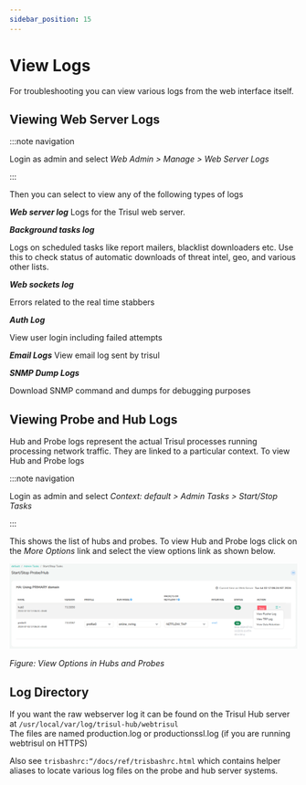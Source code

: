 ```yaml
---
sidebar_position: 15
---
```


# View Logs

For troubleshooting you can view various logs from the web interface
itself.

## Viewing Web Server Logs

:::note navigation

Login as admin and select *Web Admin \> Manage \> Web Server Logs*

:::

Then you can select to view any of the following types of logs

***Web server log***
Logs for the Trisul web server.

***Background tasks log***

Logs on scheduled tasks like report mailers, blacklist downloaders etc.
Use this to check status of automatic downloads of threat intel, geo,
and various other lists.

***Web sockets log***

Errors related to the real time stabbers

***Auth Log***

View user login including failed attempts

***Email Logs***
View email log sent by trisul

***SNMP Dump Logs***

Download SNMP command and dumps for debugging purposes

## Viewing Probe and Hub Logs

Hub and Probe logs represent the actual Trisul processes running
processing network traffic. They are linked to a particular context. To
view Hub and Probe logs

:::note navigation

Login as admin and select *Context: default \> Admin Tasks \> Start/Stop
Tasks*

:::

This shows the list of hubs and probes. To view Hub and Probe logs click
on the *More Options* link and select the view options link as shown
below.

![](images/startstop_task.png)

*Figure: View Options in Hubs and Probes*

## Log Directory

If you want the raw webserver log it can be found on the Trisul Hub
server at `/usr/local/var/log/trisul-hub/webtrisul`  
The files are named production.log or productionssl.log (if you are
running webtrisul on HTTPS)

Also see `trisbashrc:“/docs/ref/trisbashrc.html` which contains helper
aliases to locate various log files on the probe and hub server systems.
